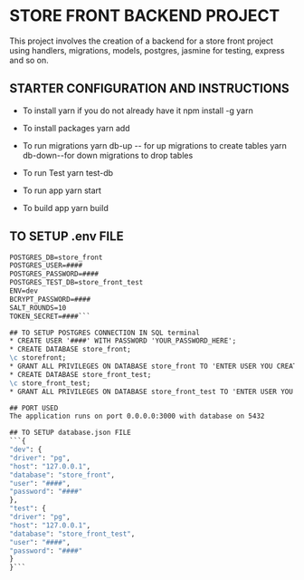 # STORE FRONT BACKEND PROJECT
This project involves the creation of a backend for a store front project using handlers, migrations, models, postgres, jasmine for testing, express and so on.

## STARTER CONFIGURATION AND INSTRUCTIONS

* To install yarn if you do not already have it
   npm install -g yarn

* To install packages
   yarn add

* To run migrations
   yarn db-up -- for up migrations to create tables
   yarn db-down--for down migrations to drop tables

* To run Test
   yarn test-db

* To run app
   yarn start

* To build app
   yarn build

## TO SETUP .env FILE

```POSTGRES_HOST=127.0.0.1
POSTGRES_DB=store_front
POSTGRES_USER=####
POSTGRES_PASSWORD=####
POSTGRES_TEST_DB=store_front_test
ENV=dev
BCRYPT_PASSWORD=####
SALT_ROUNDS=10
TOKEN_SECRET=####```

## TO SETUP POSTGRES CONNECTION IN SQL terminal
* CREATE USER '####' WITH PASSWORD 'YOUR_PASSWORD_HERE';
* CREATE DATABASE store_front;
\c storefront;
* GRANT ALL PRIVILEGES ON DATABASE store_front TO 'ENTER USER YOU CREATED HERE';
* CREATE DATABASE store_front_test;
\c store_front_test;
* GRANT ALL PRIVILEGES ON DATABASE store_front_test TO 'ENTER USER YOU CREATED HERE';

## PORT USED
The application runs on port 0.0.0.0:3000 with database on 5432

## TO SETUP database.json FILE
```{
"dev": {
"driver": "pg",
"host": "127.0.0.1",
"database": "store_front",
"user": "####",
"password": "####"
},
"test": {
"driver": "pg",
"host": "127.0.0.1",
"database": "store_front_test",
"user": "####",
"password": "####"
}
}```
